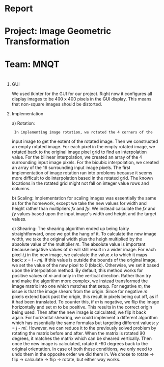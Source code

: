 # Report
#
# Project: Image Geometric Transformation
# 
# Team: MNQT
#

1. GUI

	We used tkinter for the GUI for our project. Right now it configures
all display images to be 400 x 400 pixels in the GUI display.  This means that
non-square images should be distorted.

2. Implementation

	a) Rotation:
		
		In implementing image rotation, we rotated the 4 corners of the
	input image to get the extent of the rotated image.  Then we constructed
	an empty rotated image.  For each pixel in the empty rotated image, we
	rotated back to the original image pixel grid to find an interpolation
	value.  For the bilinear interpolation, we created an array of the 4
	surrounding input image pixels. For the bicubic interpolation, we created
	an array of the 16 surrounding input image pixels.
		The first implementation of image rotation ran into problems
	because it seems more difficult to do interpolation based in the rotated
	grid.  The known locations in the rotated grid might not fall on integer
	value rows and columns.
    
    b) Scaling:
        Implementation for scaling images was essentially the same as for
    the homework, except we take the new values for width and height rather
    than multipliers *fx* and *fy*. We instead calculate the *fx* and *fy* 
    values based upon the input image's width and height and the target values.
    
    c) Shearing:
        The shearing algorithm ended up being fairly straightforward, once we
    got the hang of it. To calculate the new image width, we take the original
    width plus the heigh multiplied by the absolute value of the multiplier *m*. 
    The absolute value is important because negative values of *m* will still 
    result in a wider image. For each pixel *i,j* in the new image, we calculate
    the value *x* to which it maps back: *x* = *i* - *mj*. If this value is
    outside the bounds of the original image, we set the value of the new pixel
    to 0 (black). Otherwise, we set it based upon the interpolation method.
        By default, this method works for positive values of *m* and only in
    the vertical direction. Rather than try and make the algorithm more complex,
    we instead transformed the image matrix into one which matches that setup.
        For negative *m*, the issue is that the image shears from the origin.
    Since for negative *m* pixels extend back past the origin, this result in
    pixels being cut off, as if it had been translated. To counter this, if *m*
    is negative, we flip the image horizontally and set *m* to be positive. This
    results in the correct origin being used. Then after the new image is
    calculated, we flip it back again.
        For horizontal shearing, we could implement a different algorithm which
    has essentially the same formulas but targeting different values:
    *y* = *j* - *mi*. However, we can reduce it to the previously solved problem
    by rotating the matrix before and after. When the matrix is rotated 90
    degrees, it matches the matrix which can be sheared vertically. Then once
    the new image is calculated, rotate it -90 degrees back to the original
    orientation.
        In case of both these conditions, we only need to undo them in the
    opposite order we did them in. We chose to rotate -> flip -> calculate
    -> flip -> rotate, but either way works.
